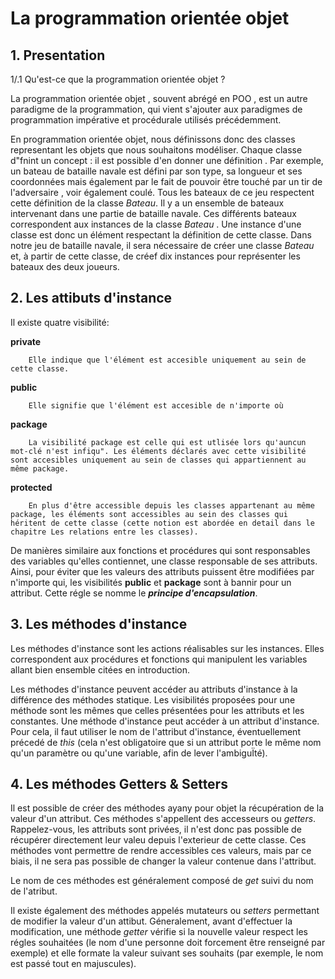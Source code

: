 # La programmation orientée objet

## 1. Presentation

1/.1 Qu'est-ce que la programmation orientée objet ?

La programmation orientée objet , souvent abrégé en POO , est un autre paradigme de la programmation, qui vient s'ajouter aux paradigmes de programmation impérative et procédurale utilisés précédemment.

En programmation orientée objet, nous définissons donc des classes representant les objets que nous souhaitons modéliser. Chaque classe d"fnint un concept : il est possible d'en donner une définition . Par exemple, un bateau de bataille navale est défini par son type, sa longueur et ses coordonnées mais également par le fait de pouvoir être touché par un tir de l'adversaire , voir également coulé. Tous les bateaux de ce jeu respectent cette définition de la classe _Bateau_. Il y a un ensemble de bateaux intervenant dans une partie de bataille navale. Ces différents bateaux correspondent aux instances de la classe _Bateau_ . Une instance d'une classe est donc un élément respectant la définition de cette classe. Dans notre jeu de bataille navale, il sera nécessaire de créer une classe _Bateau_ et, à partir de cette classe, de créef dix instances pour représenter les bateaux des deux joueurs.

## 2. Les attibuts d'instance

Il existe quatre visibilité:

**private**

        Elle indique que l'élément est accesible uniquement au sein de cette classe.

**public**

        Elle signifie que l'élément est accesible de n'importe où

**package**

        La visibilité package est celle qui est utlisée lors qu'auncun mot-clé n'est infiqu". Les éléments déclarés avec cette visibilité sont accesibles uniquement au sein de classes qui appartiennent au même package.

**protected**

        En plus d'être accessible depuis les classes appartenant au même package, les éléments sont accessibles au sein des classes qui héritent de cette classe (cette notion est abordée en detail dans le chapitre Les relations entre les classes).

De manières similaire aux fonctions et procédures qui sont responsables des variables qu'elles contiennet, une classe responsable de ses attributs. Ainsi, pour éviter que les valeurs des attributs puissent être modifiées par n'importe qui, les visibilités **public** et **package** sont à bannir pour un attribut. Cette régle se nomme le **_principe d'encapsulation_**.

## 3. Les méthodes d'instance

Les méthodes d'instance sont les actions réalisables sur les instances. Elles correspondent aux procédures et fonctions qui manipulent les variables allant bien ensemble citées en introduction.

Les méthodes d'instance peuvent accéder au attributs d'instance à la différence des méthodes statique. Les visibilités proposées pour une méthode sont les mêmes que celles présentées pour les attributs et les constantes. Une méthode d'instance peut accéder à un attribut d'instance. Pour cela, il faut utiliser le nom de l'attribut d'instance, éventuellement précedé de _this_ (cela n'est obligatoire que si un attribut porte le même nom qu'un paramètre ou qu'une variable, afin de lever l'ambiguÏté).

## 4. Les méthodes Getters & Setters

Il est possible de créer des méthodes ayany pour objet la récupération de la valeur d'un attribut. Ces méthodes s'appellent des accesseurs ou _getters_. Rappelez-vous, les attributs sont privées, il n'est donc pas possible de récupérer directement leur valeu depuis l'exterieur de cette classe. Ces méthodes vont permettre de rendre accessibles ces valeurs, mais par ce biais, il ne sera pas possible de changer la valeur contenue dans l'attribut.

Le nom de ces méthodes est généralement composé de _get_ suivi du nom de l'atribut.

Il existe également des méthodes appelés mutateurs ou _setters_ permettant de modifier la valeur d'un attibut. Géneralement, avant d'effectuer la modification, une méthode _getter_ vérifie si la nouvelle valeur respect les régles souhaitées (le nom d'une personne doit forcement être renseigné par exemple) et elle formate la valeur suivant ses souhaits (par exemple, le nom est passé tout en majuscules).
